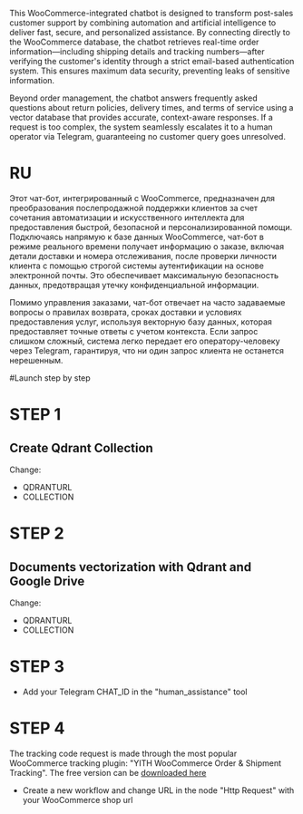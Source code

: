  This WooCommerce-integrated chatbot is designed to transform post-sales customer support by combining automation and artificial intelligence to deliver fast, secure, and personalized assistance. By connecting directly to the WooCommerce database, the chatbot retrieves real-time order information—including shipping details and tracking numbers—after verifying the customer's identity through a strict email-based authentication system. This ensures maximum data security, preventing leaks of sensitive information.  

Beyond order management, the chatbot answers frequently asked questions about return policies, delivery times, and terms of service using a vector database that provides accurate, context-aware responses. If a request is too complex, the system seamlessly escalates it to a human operator via Telegram, guaranteeing no customer query goes unresolved.
# RU
Этот чат-бот, интегрированный с WooCommerce, предназначен для преобразования послепродажной поддержки клиентов за счет сочетания автоматизации и искусственного интеллекта для предоставления быстрой, безопасной и персонализированной помощи. Подключаясь напрямую к базе данных WooCommerce, чат-бот в режиме реального времени получает информацию о заказе, включая детали доставки и номера отслеживания, после проверки личности клиента с помощью строгой системы аутентификации на основе электронной почты. Это обеспечивает максимальную безопасность данных, предотвращая утечку конфиденциальной информации.  

Помимо управления заказами, чат-бот отвечает на часто задаваемые вопросы о правилах возврата, сроках доставки и условиях предоставления услуг, используя векторную базу данных, которая предоставляет точные ответы с учетом контекста. Если запрос слишком сложный, система легко передает его оператору-человеку через Telegram, гарантируя, что ни один запрос клиента не останется нерешенным.

#Launch step by step


# STEP 1
## Create Qdrant Collection
Change:
- QDRANTURL
- COLLECTION

# STEP 2
## Documents vectorization with Qdrant and Google Drive
Change:
- QDRANTURL
- COLLECTION
# STEP 3
- Add your Telegram CHAT_ID in the "human_assistance" tool
# STEP 4
The tracking code request is made through the most popular WooCommerce tracking plugin: "YITH WooCommerce Order & Shipment Tracking". The free version can be [downloaded here](https://wordpress.org/plugins/yith-woocommerce-order-tracking/)
- Create a new workflow and change URL in the node "Http Request" with your WooCommerce shop url
